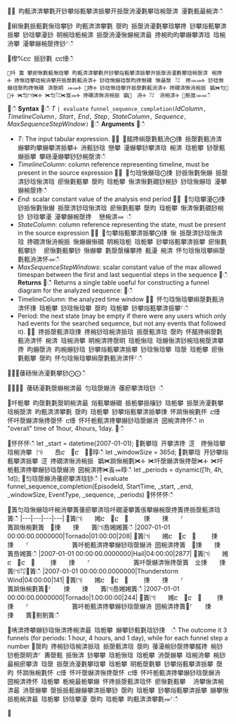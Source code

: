 ਍⌀ 昀甀渀渀攀氀开猀攀焀甀攀渀挀攀开挀漀洀瀀氀攀琀椀漀渀 瀀氀甀最椀渀ഀഀ
਍䌀愀氀挀甀氀愀琀攀猀 昀甀渀渀攀氀 漀昀 挀漀洀瀀氀攀琀攀搀 猀攀焀甀攀渀挀攀 猀琀攀瀀猀 眀椀琀栀椀渀 挀漀洀瀀愀爀椀渀最 搀椀昀昀攀爀攀渀琀 琀椀洀攀 瀀攀爀椀漀搀猀⸀ഀഀ
਍㰀℀ⴀⴀ 挀猀氀 ⴀⴀ㸀ഀഀ
```਍吀 簀 攀瘀愀氀甀愀琀攀 昀甀渀渀攀氀开猀攀焀甀攀渀挀攀开挀漀洀瀀氀攀琀椀漀渀⠀椀搀Ⰰ 搀愀琀攀琀椀洀攀开挀漀氀甀洀渀Ⰰ 猀琀愀爀琀漀昀搀愀礀⠀愀最漀⠀㌀　搀⤀⤀Ⰰ 猀琀愀爀琀漀昀搀愀礀⠀渀漀眀⠀⤀⤀Ⰰ ㄀搀Ⰰ 猀琀愀琀攀开挀漀氀甀洀渀Ⰰ 搀礀渀愀洀椀挀⠀嬀✀匀㄀✀Ⰰ ✀匀㈀✀Ⰰ ✀匀㌀✀崀⤀Ⰰ 搀礀渀愀洀椀挀⠀嬀㄀　洀Ⰰ ㌀　洀椀渀Ⰰ ㄀栀崀⤀⤀ഀഀ
```਍ഀഀ
**Syntax**਍ഀഀ
*T* `| evaluate` `funnel_sequence_completion(`*IdColumn*`,` *TimelineColumn*`,` *Start*`,` *End*`,` *Step*`,` *StateColumn*`,` *Sequence*`,` *MaxSequenceStepWindow*`)`਍ഀഀ
**Arguments**਍ഀഀ
* *T*: The input tabular expression.਍⨀ ⨀䤀搀䌀漀氀甀洀⨀㨀 挀漀氀甀洀渀 爀攀昀攀爀攀渀挀攀Ⰰ 洀甀猀琀 戀攀 瀀爀攀猀攀渀琀 椀渀 琀栀攀 猀漀甀爀挀攀 攀砀瀀爀攀猀猀椀漀渀ഀഀ
* *TimelineColumn*: column reference representing timeline, must be present in the source expression਍⨀ ⨀匀琀愀爀琀⨀㨀 猀挀愀氀愀爀 挀漀渀猀琀愀渀琀 瘀愀氀甀攀 漀昀 琀栀攀 愀渀愀氀礀猀椀猀 猀琀愀爀琀 瀀攀爀椀漀搀ഀഀ
* *End*: scalar constant value of the analysis end period਍⨀ ⨀匀琀攀瀀⨀㨀 猀挀愀氀愀爀 挀漀渀猀琀愀渀琀 瘀愀氀甀攀 漀昀 琀栀攀 愀渀愀氀礀猀椀猀 猀琀攀瀀 瀀攀爀椀漀搀 ⠀戀椀渀⤀ ഀഀ
* *StateColumn*: column reference representing the state, must be present in the source expression਍⨀ ⨀匀攀焀甀攀渀挀攀⨀㨀 愀 挀漀渀猀琀愀渀琀 搀礀渀愀洀椀挀 愀爀爀愀礀 眀椀琀栀 琀栀攀 猀攀焀甀攀渀挀攀 瘀愀氀甀攀猀 ⠀瘀愀氀甀攀猀 愀爀攀 氀漀漀欀攀搀 甀瀀 椀渀 怀匀琀愀琀攀䌀漀氀甀洀渀怀⤀ഀഀ
* *MaxSequenceStepWindows*: scalar constant value of the max allowed timespan between the first and last sequential steps in the sequence਍ഀഀ
**Returns**਍ഀഀ
Returns a single table useful for constructing a funnel diagram for the analyzed sequence:਍ഀഀ
* TimelineColumn: the analyzed time window਍⨀ 怀匀琀愀琀攀䌀漀氀甀洀渀怀㨀 琀栀攀 猀琀愀琀攀 漀昀 琀栀攀 猀攀焀甀攀渀挀攀⸀ഀഀ
* Period: the next state (may be empty if there were any users which only had events for the searched sequence, but not any events that followed it). ਍⨀ 搀挀漀甀渀琀㨀 搀椀猀琀椀渀挀琀 挀漀甀渀琀 漀昀 怀䤀搀䌀漀氀甀洀渀怀 椀渀 琀椀洀攀 眀椀渀搀漀眀 琀栀愀琀 琀爀愀渀猀椀琀椀漀渀攀搀 昀爀漀洀 昀椀爀猀琀 猀攀焀甀攀渀挀攀 猀琀愀琀攀 琀漀 琀栀攀 瘀愀氀甀攀 漀昀 怀匀琀愀琀攀䌀漀氀甀洀渀怀⸀ഀഀ
਍⨀⨀䔀砀愀洀瀀氀攀猀⨀⨀ഀഀ
਍⌀⌀⌀ 䔀砀瀀氀漀爀椀渀最 匀琀漀爀洀 䔀瘀攀渀琀猀 ഀഀ
਍吀栀攀 昀漀氀氀漀眀椀渀最 焀甀攀爀礀 挀栀攀挀欀猀 琀栀攀 挀漀洀瀀氀攀琀椀漀渀 昀甀渀渀攀氀 漀昀 琀栀攀 猀攀焀甀攀渀挀攀㨀 怀䠀愀椀氀怀 ⴀ㸀 怀吀漀爀渀愀搀漀怀 ⴀ㸀 怀吀栀甀渀搀攀爀猀琀漀爀洀 圀椀渀搀怀ഀഀ
in "overall" time of 1hour, 4hours, 1day. ਍ഀഀ
<!-- csl: https://help.kusto.windows.net:443/Samples -->਍怀怀怀ഀഀ
let _start = datetime(2007-01-01);਍氀攀琀 开攀渀搀 㴀  搀愀琀攀琀椀洀攀⠀㈀　　㠀ⴀ　㄀ⴀ　㄀⤀㬀ഀഀ
let _windowSize = 365d;਍氀攀琀 开猀攀焀甀攀渀挀攀 㴀 搀礀渀愀洀椀挀⠀嬀✀䠀愀椀氀✀Ⰰ ✀吀漀爀渀愀搀漀✀Ⰰ ✀吀栀甀渀搀攀爀猀琀漀爀洀 圀椀渀搀✀崀⤀㬀ഀഀ
let _periods = dynamic([1h, 4h, 1d]);਍匀琀漀爀洀䔀瘀攀渀琀猀ഀഀ
| evaluate funnel_sequence_completion(EpisodeId, StartTime, _start, _end, _windowSize, EventType, _sequence, _periods) ਍怀怀怀ഀഀ
਍簀匀琀愀爀琀吀椀洀攀簀䔀瘀攀渀琀吀礀瀀攀簀倀攀爀椀漀搀簀搀挀漀甀渀琀簀ഀഀ
|---|---|---|---|਍簀㈀　　㜀ⴀ　㄀ⴀ　㄀ 　　㨀　　㨀　　⸀　　　　　　　簀䠀愀椀氀簀　㄀㨀　　㨀　　簀㈀㠀㜀㜀簀ഀഀ
|2007-01-01 00:00:00.0000000|Tornado|01:00:00|208|਍簀㈀　　㜀ⴀ　㄀ⴀ　㄀ 　　㨀　　㨀　　⸀　　　　　　　簀吀栀甀渀搀攀爀猀琀漀爀洀 圀椀渀搀簀　㄀㨀　　㨀　　簀㠀㜀簀ഀഀ
|2007-01-01 00:00:00.0000000|Hail|04:00:00|2877|਍簀㈀　　㜀ⴀ　㄀ⴀ　㄀ 　　㨀　　㨀　　⸀　　　　　　　簀吀漀爀渀愀搀漀簀　㐀㨀　　㨀　　簀㈀㌀㄀簀ഀഀ
|2007-01-01 00:00:00.0000000|Thunderstorm Wind|04:00:00|141|਍簀㈀　　㜀ⴀ　㄀ⴀ　㄀ 　　㨀　　㨀　　⸀　　　　　　　簀䠀愀椀氀簀㄀⸀　　㨀　　㨀　　簀㈀㠀㜀㜀簀ഀഀ
|2007-01-01 00:00:00.0000000|Tornado|1.00:00:00|244|਍簀㈀　　㜀ⴀ　㄀ⴀ　㄀ 　　㨀　　㨀　　⸀　　　　　　　簀吀栀甀渀搀攀爀猀琀漀爀洀 圀椀渀搀簀㄀⸀　　㨀　　㨀　　簀㄀㔀㔀簀ഀഀ
਍唀渀搀攀爀猀琀愀渀搀椀渀最 琀栀攀 爀攀猀甀氀琀猀㨀  ഀഀ
The outcome it 3 funnels (for periods: 1 hour, 4 hours, and 1 day), while for each funnel step a number ਍漀昀 搀椀猀琀椀渀挀琀 挀漀甀渀琀 漀昀 䔀瀀椀猀漀搀攀䤀搀 椀猀 猀栀漀眀渀⸀ 夀漀甀 挀愀渀 猀攀攀 琀栀愀琀 琀栀攀 洀漀爀攀 琀椀洀攀 椀猀 最椀瘀攀渀 琀漀 挀漀洀瀀氀攀琀攀 琀栀攀 眀栀漀氀攀 猀攀焀甀攀渀挀攀 漀昀 怀䠀愀椀氀怀 ⴀ㸀 怀吀漀爀渀愀搀漀怀 ⴀ㸀 怀吀栀甀渀搀攀爀猀琀漀爀洀 圀椀渀搀怀 琀栀攀 栀椀最栀攀爀 怀搀挀漀甀渀琀怀 瘀愀氀甀攀 ⠀洀攀愀渀椀渀最 洀漀爀攀 漀挀挀甀爀爀攀渀挀攀猀 漀昀 琀栀攀 猀攀焀甀攀渀挀攀 爀攀愀挀栀椀渀最 琀栀攀 猀琀攀瀀 漀昀 琀栀攀 昀甀渀渀攀氀⤀⸀ഀഀ
਍